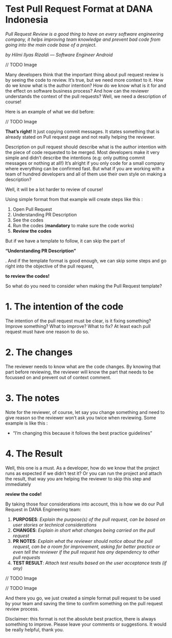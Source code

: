 # Test Pull Request Format at DANA Indonesia

*Pull Request Review is a good thing to have on every software engineering company, it helps improving team knowledge and prevent bad code from going into the main code base of a project.*

*by Hilmi Ilyas Rizaldi — Software Engineer Android*

// TODO Image

Many developers think that the important thing about pull request review is by seeing the code to review. It’s true, but we need more context to it. How do we know what is the author intention? How do we know what is it for and the effect on software business process? And how can the reviewer understands the context of the pull requests? Well, we need a description of course!

Here is an example of what we did before:

// TODO Image

**That’s right!** It just copying commit messages. It states something that is already stated on Pull request page and not really helping the reviewer.

Description on pull request should describe what is the author intention with the piece of code requested to be merged. Most developers make it very simple and didn’t describe the intentions (e.g: only putting commit messages or nothing at all!) It’s alright if you only code for a small company where everything can be confirmed fast. But what if you are working with a team of hundred developers and all of them use their own style on making a description?

Well, it will be a lot harder to review of course!

Using simple format from that example will create steps like this :

1. Open Pull Request
2. Understanding PR Description
3. See the codes
4. Run the codes (**mandatory** to make sure the code works)
5. **Review the codes**

But if we have a template to follow, it can skip the part of

**“Understanding PR Description”**

. And if the template format is good enough, we can skip some steps and go right into the objective of the pull request,

**to review the codes!**

So what do you need to consider when making the Pull Request template?

# **1. The intention of the code**

The intention of the pull request must be clear, is it fixing something? Improve something? What to improve? What to fix? At least each pull request must have one reason to do so.

# **2. The changes**

The reviewer needs to know what are the code changes. By knowing that part before reviewing, the reviewer will know the part that needs to be focussed on and prevent out of context comment.

# **3. The notes**

Note for the reviewer, of course, let say you change something and need to give reason so the reviewer won’t ask you twice when reviewing. Some example is like this :

- “I’m changing this because it follows the best practice guidelines”

# **4. The Result**

Well, this one is a must. As a developer, how do we know that the project runs as expected if we didn’t test it? Or you can run the project and attach the result, that way you are helping the reviewer to skip this step and immediately

**review the code!**

By taking those four considerations into account, this is how we do our Pull Request in DANA Engineering team:

1. **PURPOSES**: *Explain the purpose(s) of the pull request, can be based on user stories or technical considerations*
2. **CHANGES**: *Explain in short what changes being carried on the pull request*
3. **PR NOTES**: *Explain what the reviewer should notice about the pull request, can be a room for improvement, asking for better practice or even tell the reviewer if the pull request has any dependency to other pull requests*
4. **TEST RESULT**: *Attach test results based on the user acceptance tests (if any)*

// TODO Image

// TODO Image

And there you go, we just created a simple format pull request to be used by your team and saving the time to confirm something on the pull request review process.

Disclaimer: this format is not the absolute best practice, there is always something to improve. Please leave your comments or suggestions. It would be really helpful, thank you.
